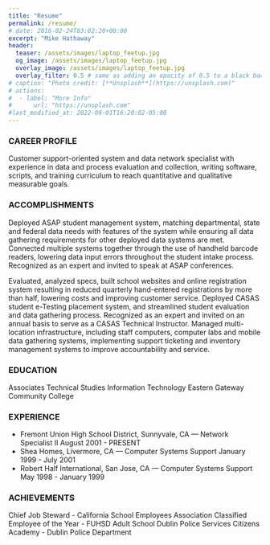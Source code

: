 ```yaml
---
title: "Resume"
permalink: /resume/
# date: 2016-02-24T03:02:20+00:00
excerpt: "Mike Hathaway"
header:
  teaser: /assets/images/laptop_feetup.jpg
  og_image: /assets/images/laptop_feetup.jpg
  overlay_image: /assets/images/laptop_feetup.jpg
  overlay_filter: 0.5 # same as adding an opacity of 0.5 to a black background
# caption: "Photo credit: [**Unsplash**](https://unsplash.com)"
# actions:
#  - label: "More Info"
#      url: "https://unsplash.com"
#last_modified_at: 2022-09-01T16:20:02-05:00
---
```


### CAREER PROFILE

Customer support-oriented system and data network specialist with experience in data and process evaluation and collection, writing software, scripts, and training curriculum to reach quantitative and qualitative measurable goals.

### ACCOMPLISHMENTS
Deployed ASAP student management system, matching departmental, state and federal data needs with features of the system while ensuring all data gathering requirements for other deployed data systems are met. Connected multiple systems together through the use of handheld barcode readers, lowering data input errors throughout the student intake process. Recognized as an expert and invited to speak at ASAP conferences.

Evaluated, analyzed specs, built school websites and online registration system resulting in reduced quarterly hand-entered registrations by more than half, lowering costs and improving customer service.
Deployed CASAS student e-Testing placement system, and streamlined student evaluation and data gathering process. Recognized as an expert and invited on an annual basis to serve as a CASAS Technical Instructor.
Managed multi-location infrastructure, including staff computers, computer labs and mobile data gathering systems, implementing support ticketing and inventory management systems to improve accountability and service.

### EDUCATION
Associates Technical Studies
Information Technology
Eastern Gateway Community College

### EXPERIENCE
* Fremont Union High School District, Sunnyvale, CA — Network Specialist II August 2001 - PRESENT
* Shea Homes, Livermore, CA — Computer Systems Support  January 1999 - July 2001
* Robert Half International, San Jose, CA — Computer Systems Support  May 1998 - January 1999

### ACHIEVEMENTS
Chief Job Steward - California School Employees Association
Classified Employee of the Year - FUHSD Adult School
Dublin Police Services Citizens Academy - Dublin Police Department

